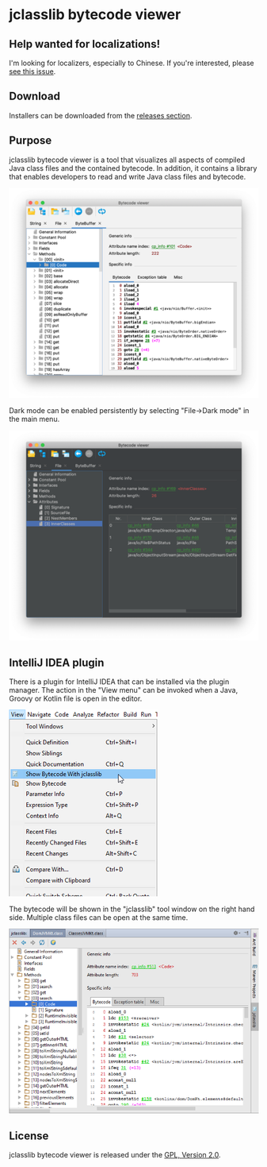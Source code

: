 # jclasslib bytecode viewer

## Help wanted for localizations!

I'm looking for localizers, especially to Chinese. If you're interested, please 
[see this issue](https://github.com/ingokegel/jclasslib/issues/36).

## Download

Installers can be downloaded from the [releases section](https://github.com/ingokegel/jclasslib/releases).

## Purpose

jclasslib bytecode viewer is a tool that visualizes all aspects of compiled Java class files and the contained bytecode. In addition, it contains a library that enables developers to read and write Java class files and bytecode.

![Main window](web/screenshots/main_light.png)

Dark mode can be enabled persistently by selecting "File->Dark mode" in the main menu. 

![Dark mode](web/screenshots/main_dark.png)


## IntelliJ IDEA plugin

There is a plugin for IntelliJ IDEA that can be installed via the plugin manager. The action in the "View menu" 
can be invoked when a Java, Groovy or Kotlin file is open in the editor.

![IntelliJ IDEA action](web/screenshots/ij_action.png)

The bytecode will be shown in the "jclasslib" tool window on the right hand side. Multiple class files can be open
at the same time.

![IntelliJ IDEA action](web/screenshots/ij_window.png)

## License

jclasslib bytecode viewer is released under the [GPL, Version 2.0](https://www.gnu.org/licenses/gpl-2.0.html).
